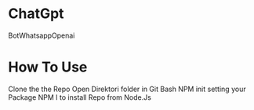 # ChatGpt
BotWhatsappOpenai

# How To Use
Clone the the Repo
Open Direktori folder in Git Bash 
NPM init setting your Package
NPM I to install Repo from Node.Js

